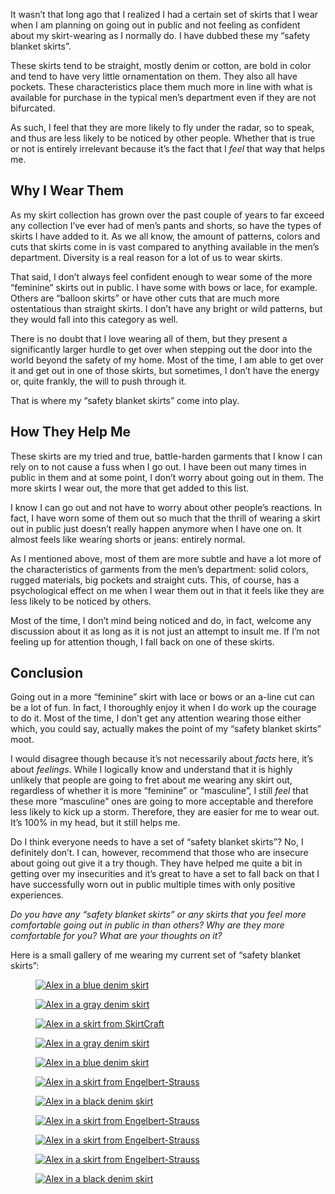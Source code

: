 It wasn’t that long ago that I realized I had a certain set of skirts that I wear when I am planning on going out in public and not feeling as confident about my skirt-wearing as I normally do. I have dubbed these my “safety blanket skirts”.

These skirts tend to be straight, mostly denim or cotton, are bold in color and tend to have very little ornamentation on them. They also all have pockets. These characteristics place them much more in line with what is available for purchase in the typical men’s department even if they are not bifurcated.

As such, I feel that they are more likely to fly under the radar, so to speak, and thus are less likely to be noticed by other people. Whether that is true or not is entirely irrelevant because it’s the fact that I *feel* that way that helps me.

Why I Wear Them
---------------

As my skirt collection has grown over the past couple of years to far exceed any collection I’ve ever had of men’s pants and shorts, so have the types of skirts I have added to it. As we all know, the amount of patterns, colors and cuts that skirts come in is vast compared to anything available in the men’s department. Diversity is a real reason for a lot of us to wear skirts.

That said, I don’t always feel confident enough to wear some of the more “feminine” skirts out in public. I have some with bows or lace, for example. Others are “balloon skirts” or have other cuts that are much more ostentatious than straight skirts. I don’t have any bright or wild patterns, but they would fall into this category as well.

There is no doubt that I love wearing all of them, but they present a significantly larger hurdle to get over when stepping out the door into the world beyond the safety of my home. Most of the time, I am able to get over it and get out in one of those skirts, but sometimes, I don’t have the energy or, quite frankly, the will to push through it.

That is where my “safety blanket skirts” come into play.

How They Help Me
----------------

These skirts are my tried and true, battle-harden garments that I know I can rely on to not cause a fuss when I go out. I have been out many times in public in them and at some point, I don’t worry about going out in them. The more skirts I wear out, the more that get added to this list.

I know I can go out and not have to worry about other people’s reactions. In fact, I have worn some of them out so much that the thrill of wearing a skirt out in public just doesn’t really happen anymore when I have one on. It almost feels like wearing shorts or jeans: entirely normal.

As I mentioned above, most of them are more subtle and have a lot more of the characteristics of garments from the men’s department: solid colors, rugged materials, big pockets and straight cuts. This, of course, has a psychological effect on me when I wear them out in that it feels like they are less likely to be noticed by others.

Most of the time, I don’t mind being noticed and do, in fact, welcome any discussion about it as long as it is not just an attempt to insult me. If I’m not feeling up for attention though, I fall back on one of these skirts.

Conclusion
----------

Going out in a more “feminine” skirt with lace or bows or an a-line cut can be a lot of fun. In fact, I thoroughly enjoy it when I do work up the courage to do it. Most of the time, I don’t get any attention wearing those either which, you could say, actually makes the point of my “safety blanket skirts” moot.

I would disagree though because it’s not necessarily about *facts* here, it’s about *feelings*. While I logically know and understand that it is highly unlikely that people are going to fret about me wearing any skirt out, regardless of whether it is more “feminine” or “masculine”, I still *feel* that these more “masculine” ones are going to more acceptable and therefore less likely to kick up a storm. Therefore, they are easier for me to wear out. It’s 100% in my head, but it still helps me.

Do I think everyone needs to have a set of “safety blanket skirts”? No, I definitely don’t. I can, however, recommend that those who are insecure about going out give it a try though. They have helped me quite a bit in getting over my insecurities and it’s great to have a set to fall back on that I have successfully worn out in public multiple times with only positive experiences.

*Do you have any “safety blanket skirts” or any skirts that you feel more comfortable going out in public in than others? Why are they more comfortable for you? What are your thoughts on it?*

Here is a small gallery of me wearing my current set of “safety blanket skirts”:

<figure><a href="https://i0.wp.com/www.the-beskirted-man.com/wp-content/uploads/2024/08/img_3186-1-768x1024.jpg?ssl=1"><img decoding="async" alt="Alex in a blue denim skirt" data-height="2000" data-id="4529" data-link="https://www.the-beskirted-man.com/img_3186-1/" data-url="https://www.the-beskirted-man.com/wp-content/uploads/2024/08/img_3186-1-768x1024.jpg" data-width="1500" src="img_3186-1-768x1024.jpg" data-amp-layout="responsive" tabindex="0" role="button" aria-label="Open image 1 of 11 in full-screen"></a></figure>

<figure><a href="https://i0.wp.com/www.the-beskirted-man.com/wp-content/uploads/2024/08/img_2921-2-1-768x1024.jpg?ssl=1"><img decoding="async" alt="Alex in a gray denim skirt" data-height="2000" data-id="4528" data-link="https://www.the-beskirted-man.com/img_2921-2-1/" data-url="https://www.the-beskirted-man.com/wp-content/uploads/2024/08/img_2921-2-1-768x1024.jpg" data-width="1500" src="img_2921-2-1-768x1024.jpg" data-amp-layout="responsive" tabindex="0" role="button" aria-label="Open image 2 of 11 in full-screen"></a></figure>

<figure><a href="https://i0.wp.com/www.the-beskirted-man.com/wp-content/uploads/2024/08/img_3029-1-768x1024.jpg?ssl=1"><img decoding="async" alt="Alex in a skirt from SkirtCraft" data-height="2000" data-id="4527" data-link="https://www.the-beskirted-man.com/img_3029-1/" data-url="https://www.the-beskirted-man.com/wp-content/uploads/2024/08/img_3029-1-768x1024.jpg" data-width="1500" src="img_3029-1-768x1024.jpg" data-amp-layout="responsive" tabindex="0" role="button" aria-label="Open image 3 of 11 in full-screen"></a></figure>

<figure><a href="https://i0.wp.com/www.the-beskirted-man.com/wp-content/uploads/2024/08/img_3241-1-768x1024.jpg?ssl=1"><img decoding="async" alt="Alex in a gray denim skirt" data-height="2000" data-id="4526" data-link="https://www.the-beskirted-man.com/img_3241-1/" data-url="https://www.the-beskirted-man.com/wp-content/uploads/2024/08/img_3241-1-768x1024.jpg" data-width="1500" src="img_3241-1-768x1024.jpg" data-amp-layout="responsive" tabindex="0" role="button" aria-label="Open image 4 of 11 in full-screen"></a></figure>

<figure><a href="https://i0.wp.com/www.the-beskirted-man.com/wp-content/uploads/2024/08/img_3149-1-768x1024.jpg?ssl=1"><img decoding="async" alt="Alex in a blue denim skirt" data-height="2000" data-id="4525" data-link="https://www.the-beskirted-man.com/img_3149-1/" data-url="https://www.the-beskirted-man.com/wp-content/uploads/2024/08/img_3149-1-768x1024.jpg" data-width="1500" src="img_3149-1-768x1024.jpg" data-amp-layout="responsive" tabindex="0" role="button" aria-label="Open image 5 of 11 in full-screen"></a></figure>

<figure><a href="https://i0.wp.com/www.the-beskirted-man.com/wp-content/uploads/2024/08/img_3181-1-768x1024.jpg?ssl=1"><img decoding="async" alt="Alex in a skirt from Engelbert-Strauss" data-height="2000" data-id="4524" data-link="https://www.the-beskirted-man.com/img_3181-1/" data-url="https://www.the-beskirted-man.com/wp-content/uploads/2024/08/img_3181-1-768x1024.jpg" data-width="1500" src="img_3181-1-768x1024.jpg" data-amp-layout="responsive" tabindex="0" role="button" aria-label="Open image 6 of 11 in full-screen"></a></figure>

<figure><a href="https://i0.wp.com/www.the-beskirted-man.com/wp-content/uploads/2024/08/img_3290-1-768x1024.jpg?ssl=1"><img decoding="async" alt="Alex in a black denim skirt" data-height="2000" data-id="4523" data-link="https://www.the-beskirted-man.com/img_3290-1/" data-url="https://www.the-beskirted-man.com/wp-content/uploads/2024/08/img_3290-1-768x1024.jpg" data-width="1500" src="img_3290-1-768x1024.jpg" data-amp-layout="responsive" tabindex="0" role="button" aria-label="Open image 7 of 11 in full-screen"></a></figure>

<figure><a href="https://i0.wp.com/www.the-beskirted-man.com/wp-content/uploads/2024/08/img_3261-1-768x1024.jpg?ssl=1"><img decoding="async" alt="Alex in a skirt from Engelbert-Strauss" data-height="2000" data-id="4522" data-link="https://www.the-beskirted-man.com/img_3261-1/" data-url="https://www.the-beskirted-man.com/wp-content/uploads/2024/08/img_3261-1-768x1024.jpg" data-width="1500" src="img_3261-1-768x1024.jpg" data-amp-layout="responsive" tabindex="0" role="button" aria-label="Open image 8 of 11 in full-screen"></a></figure>

<figure><a href="https://i0.wp.com/www.the-beskirted-man.com/wp-content/uploads/2024/08/img_3387-1-768x1024.jpg?ssl=1"><img decoding="async" alt="Alex in a skirt from Engelbert-Strauss" data-height="2000" data-id="4521" data-link="https://www.the-beskirted-man.com/img_3387-1/" data-url="https://www.the-beskirted-man.com/wp-content/uploads/2024/08/img_3387-1-768x1024.jpg" data-width="1500" src="img_3387-1-768x1024.jpg" data-amp-layout="responsive" tabindex="0" role="button" aria-label="Open image 9 of 11 in full-screen"></a></figure>

<figure><a href="https://i0.wp.com/www.the-beskirted-man.com/wp-content/uploads/2024/08/img_3362-1-768x1024.jpg?ssl=1"><img decoding="async" alt="Alex in a skirt from Engelbert-Strauss" data-height="2000" data-id="4520" data-link="https://www.the-beskirted-man.com/img_3362-1/" data-url="https://www.the-beskirted-man.com/wp-content/uploads/2024/08/img_3362-1-768x1024.jpg" data-width="1500" src="img_3362-1-768x1024.jpg" data-amp-layout="responsive" tabindex="0" role="button" aria-label="Open image 10 of 11 in full-screen"></a></figure>

<figure><a href="https://i0.wp.com/www.the-beskirted-man.com/wp-content/uploads/2024/08/img_3306-1-768x1024.jpg?ssl=1"><img decoding="async" alt="Alex in a black denim skirt" data-height="2000" data-id="4519" data-link="https://www.the-beskirted-man.com/img_3306-1/" data-url="https://www.the-beskirted-man.com/wp-content/uploads/2024/08/img_3306-1-768x1024.jpg" data-width="1500" src="img_3306-1-768x1024.jpg" data-amp-layout="responsive" tabindex="0" role="button" aria-label="Open image 11 of 11 in full-screen"></a></figure>